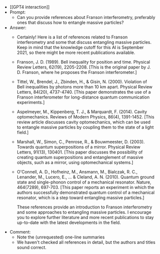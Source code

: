 - [[GPT4 interaction]]
- Prompt:
	- Can you provide references about Franson interferometry, preferably ones that discuss how to entangle massive particles?
- Answer:
	- Certainly! Here is a list of references related to Franson interferometry and some that discuss entangling massive particles. Keep in mind that the knowledge cutoff for this AI is September 2021, so there might be more recent publications available.
	- Franson, J. D. (1989). Bell inequality for position and time. Physical Review Letters, 62(19), 2205-2208. [This is the original paper by J. D. Franson, where he proposes the Franson interferometer.]
	- Tittel, W., Brendel, J., Zbinden, H., & Gisin, N. (2000). Violation of Bell inequalities by photons more than 10 km apart. Physical Review Letters, 84(20), 4737-4740. [This paper demonstrates the use of a Franson interferometer for long-distance quantum communication experiments.]
	- Aspelmeyer, M., Kippenberg, T. J., & Marquardt, F. (2014). Cavity optomechanics. Reviews of Modern Physics, 86(4), 1391-1452. [This review article discusses cavity optomechanics, which can be used to entangle massive particles by coupling them to the state of a light field.]
	- Marshall, W., Simon, C., Penrose, R., & Bouwmeester, D. (2003). Towards quantum superpositions of a mirror. Physical Review Letters, 91(13), 130401. [This paper discusses the possibility of creating quantum superpositions and entanglement of massive objects, such as a mirror, using optomechanical systems.]
	- O'Connell, A. D., Hofheinz, M., Ansmann, M., Bialczak, R. C., Lenander, M., Lucero, E., ... & Cleland, A. N. (2010). Quantum ground state and single-phonon control of a mechanical resonator. Nature, 464(7289), 697-703. [This paper reports an experiment in which the authors successfully demonstrated quantum control of a mechanical resonator, which is a step toward entangling massive particles.]
	  
	  These references provide an introduction to Franson interferometry and some approaches to entangling massive particles. I encourage you to explore further literature and more recent publications to stay up-to-date with the latest developments in the field.
- Comment:
	- Note the (unrequested) one-line summaries
	- We haven't checked all references in detail, but the authors and titles sound correct.